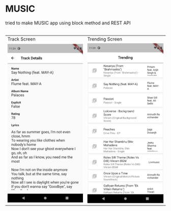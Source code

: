 # MUSIC
  tried to make MUSIC app using block method and REST API 
 <br>
 <br>
<table>
  <tr>
    <td>Track Screen</td>
     <td>Trending Screen</td>
  </tr>
  <tr>
    <td><img src="https://github.com/infi418/music/blob/main/images/track_lyrics.png" width=270></td>
    <td><img src="https://github.com/infi418/music/blob/main/images/trending_page.png" width=270></td>
  </tr>
 </table>
